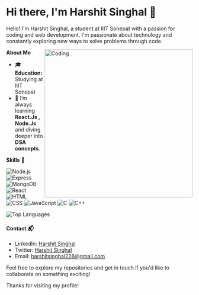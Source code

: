 <h1>Hi there, I'm Harshit Singhal 👋 </h1>

<p> Hello! I'm Harshit Singhal, a student at IIIT Sonepat with a passion for coding and web development. I'm passionate about technology and constantly exploring new ways to solve problems through code. </p>

<img align="right" alt="Coding" width="400" src="https://mir-s3-cdn-cf.behance.net/project_modules/hd/06f21a161921919.63cd7887d0a70.gif">

**About Me**

- 🎓 **Education:** Studying at IIIT Sonepat
- 🌱 I’m always learning **React.Js , Node.Js** and diving deeper into **DSA concepts**.

<!-- ## My GitHub Stats

![Harshit Singhal's GitHub stats](https://github-readme-stats.vercel.app/api?username=harshitsinghal226&show_icons=true&theme=radical) -->

**Skills** 🧠

![Node.js](https://img.shields.io/badge/-Node.js-339933?style=flat-square&logo=node.js&logoColor=white)
![Express](https://img.shields.io/badge/-Express-000000?style=flat-square&logo=express&logoColor=white)
![MongoDB](https://img.shields.io/badge/-MongoDB-47A248?style=flat-square&logo=mongodb&logoColor=white)
![React](https://img.shields.io/badge/-React-61DAFB?style=flat-square&logo=react&logoColor=black)
![HTML](https://img.shields.io/badge/-HTML-E34F26?style=flat-square&logo=html5&logoColor=white)
![CSS](https://img.shields.io/badge/-CSS-1572B6?style=flat-square&logo=css3&logoColor=white)
![JavaScript](https://img.shields.io/badge/-JavaScript-F7DF1E?style=flat-square&logo=javascript&logoColor=black)
![C](https://img.shields.io/badge/C-00599C?style=for-the-badge&logo=c&logoColor=white)
![C++](https://img.shields.io/badge/C%2B%2B-00599C?style=for-the-badge&logo=c%2B%2B&logoColor=white)

![Top Languages](https://github-readme-stats.vercel.app/api/top-langs/?username=harshitsinghal226&layout=compact&theme=radical)

#### Contact 📬

- LinkedIn: [Harshit Singhal](https://www.linkedin.com/in/harshit-singhal-132880277/)
- Twitter: [Harshit Singhal](https://x.com/Harshit_2206)
- Email: harshitsinghal226@gmail.com

Feel free to explore my repositories and get in touch if you'd like to collaborate on something exciting!

Thanks for visiting my profile!
